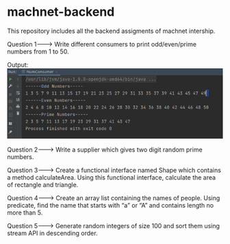 # machnet-backend
This repository includes all the backend assigments of machnet intership.

Question 1--->
Write  different consumers to print odd/even/prime numbers from 1 to 50.

Output:
![question_1_image](./outputs/output-question-1.png)

Question 2--->
Write a supplier which gives two digit random prime numbers.

Question 3--->
Create a functional interface named Shape which contains a method calculateArea. Using this functional interface, calculate the area of rectangle and triangle.

Question 4--->
Create an array list containing the names of people. Using predicate, find the name that starts with “a” or “A” and contains length no more than 5.

Question 5--->
Generate random integers of size 100 and sort them using stream API in descending order.

